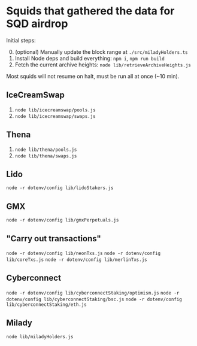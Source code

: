 # Squids that gathered the data for SQD airdrop

Initial steps:

0. (optional) Manually update the block range at `./src/miladyHolders.ts`
1. Install Node deps and build everything: `npm i`, `npm run build`
2. Fetch the current archive heights: `node lib/retrieveArchiveHeights.js`

Most squids will not resume on halt, must be run all at once (~10 min).

## IceCreamSwap

1. `node lib/icecreamswap/pools.js`
2. `node lib/icecreamswap/swaps.js`

## Thena

1. `node lib/thena/pools.js`
2. `node lib/thena/swaps.js`

## Lido

`node -r dotenv/config lib/lidoStakers.js`

## GMX

`node -r dotenv/config lib/gmxPerpetuals.js`

## "Carry out transactions"

`node -r dotenv/config lib/neonTxs.js`
`node -r dotenv/config lib/coreTxs.js`
`node -r dotenv/config lib/merlinTxs.js`

## Cyberconnect

`node -r dotenv/config lib/cyberconnectStaking/optimism.js`
`node -r dotenv/config lib/cyberconnectStaking/bsc.js`
`node -r dotenv/config lib/cyberconnectStaking/eth.js`

## Milady

`node lib/miladyHolders.js`
